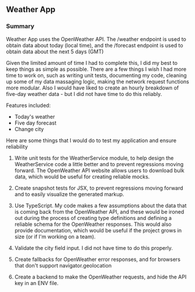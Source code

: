 ## Weather App

### Summary

Weather App uses the OpenWeather API. The /weather endpoint is used to obtain data about today (local time), and the /forecast endpoint is used to obtain data about the next 5 days (GMT)

Given the limited amount of time I had to complete this, I did my best to keep things as simple as possible. There are a few things I wish I had more time to work on, such as writing unit tests, documenting my code, cleaning up some of my data massaging logic, making the network request functions more modular. Also I would have liked to create an hourly breakdown of five-day weather data - but I did not have time to do this reliably.

Features included:
  - Today's weather
  - Five day forecast
  - Change city

Here are some things that I would do to test my application and ensure reliability

1. Write unit tests for the WeatherService module, to help design the WeatherService code a little better and to prevent regressions moving forward. The OpenWeather API website allows users to download bulk data, which would be useful for creating reliable mocks.

1. Create snapshot tests for JSX, to prevent regressions moving forward and to easily visualize the generated markup.

1. Use TypeScript. My code makes a few assumptions about the data that is coming back from the OpenWeather API, and these would be ironed out during the process of creating type definitions and defining a reliable schema for the OpenWeather responses. This would also provide documentation, which would be useful if the project grows in size (or if I'm working on a team).
1. Validate the city field input. I did not have time to do this properly.
1. Create fallbacks for OpenWeather error responses, and for browsers that don't support navigator.geolocation
1. Create a backend to make the OpenWeather requests, and hide the API key in an ENV file.